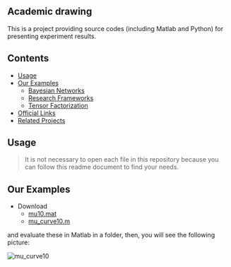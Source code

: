 Academic drawing
-----------------

This is a project providing source codes (including Matlab and Python) for presenting experiment results.

Contents
--------

-   [Usage](#usage)
-   [Our Examples](#our-examples)
    -   [Bayesian Networks](#bayesian-networks)
    -   [Research Frameworks](#research-frameworks)
    -   [Tensor Factorization](#tensor-factorization)
-   [Official Links](#official-links)
-   [Related Projects](#related-projects)

Usage
--------------

> It is not necessary to open each file in this repository because you can follow this readme document to find your needs.

Our Examples
--------------

- Download
  - [mu10.mat](https://github.com/xinychen/academic-drawing/blob/master/curves/mu10.mat)
  - [mu_curve10.m](https://github.com/xinychen/academic-drawing/blob/master/curves/mu_curve10.m)

and evaluate these in Matlab in a folder, then, you will see the following picture:

![mu_curve10](https://github.com/xinychen/academic-drawing/blob/master/curves/mu_curve10.png)
